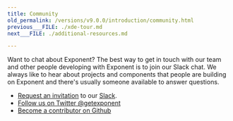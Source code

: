 ```yaml
---
title: Community
old_permalink: /versions/v9.0.0/introduction/community.html
previous___FILE: ./xde-tour.md
next___FILE: ./additional-resources.md

---
```


Want to chat about Exponent? The best way to get in touch with our team and other people developing with Exponent is to join our Slack chat. We always like to hear about projects and components that people are building on Exponent and there's usually someone available to answer questions.

-   [Request an invitation](https://slack.getexponent.com/) to our [Slack](https://exponentjs.slack.com/).
-   [Follow us on Twitter @getexponent](https://twitter.com/getexponent)
-   [Become a contributor on Github](https://github.com/exponent)
